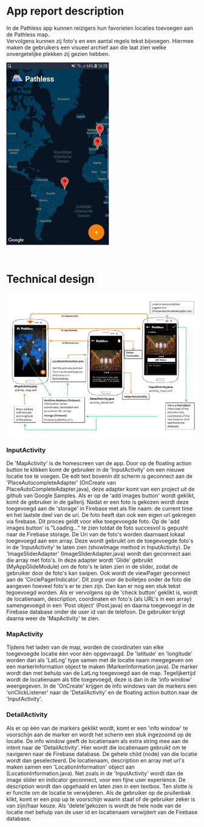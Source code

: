 # App report description

In de Pathless app kunnen reizigers hun favorieten locaties toevoegen aan de Pathless map.</br>
Vervolgens kunnen zij foto's en een aantal regels tekst bijvoegen. Hiermee maken de gebruikers een visueel archief aan die laat zien welke onvergetelijke plekken zij gezien hebben.</br>

![Screenshot](doc/Screenshot_1x.jpeg)

</br>

# Technical design

![Screenshot](doc/DesignDocPathless.png)
</br>

### InputActivity
De 'MapActivity' is de homescreen van de app. Door op de floating action button te klikken komt de gebruiker in de 'InputActivity' om een nieuwe locatie toe te voegen. De edit text bovenin dit scherm is geconnect aan de 'PlaceAutocompleteAdapter' (OnCreate van PlaceAutoCompleteAdapter.java), deze adapter komt van een project uit de github van Google Samples. Als er op de 'add images button' wordt geklikt, komt de gebruiker in de gallerij. Nadat er een foto is gekozen wordt deze toegevoegd aan de 'storage' in Firebase met als file naam: de current time en het laatste deel van de uri. De foto heeft dan ook een eigen url gekregen via firebase. Dit proces geldt voor elke toegevoegde foto. Op de 'add images button' is "Loading..." te zien totdat de foto succesvol is gepusht naar de Firebase storage. De Uri van de foto's worden daarnaast lokaal toegevoegd aan een array. Deze wordt gebruikt om de toegevoegde foto's in de 'InputActivity' te laten zien (showImage method in InputActivity). De 'ImageSliderAdapter' (ImageSliderAdapter.java) wordt dan geconnect aan die array met foto's. In deze adapter wordt 'Glide' gebruikt (MyAppGlideModule) om de foto's te laten zien in de slider, zodat de gebruiker door de foto's kan swipen. Ook wordt de viewPager geconnect aan de 'CirclePagerIndicator'. Dit zorgt voor de bolletjes onder de foto die aangeven hoeveel foto's er te zien zijn. Dan kan er nog een stuk tekst tegoevoegd worden. Als er vervolgens op de 'check button' geklikt is, wordt de locatienaam, description, coordinaten en foto's (als URL's in een array) samengevoegd in een 'Post object' (Post.java) en daarna toegevoegd in de Firebase database onder de user id van de telefoon. De gebruiker krijgt daarna weer de 'MapActivity' te zien.
</br>

### MapActivity
Tijdens het laden van de map, worden de coordinaten van elke toegevoegde locatie èèn voor èèn opgevraagd. De 'latitude' en 'longitude' worden dan als 'LatLng' type samen met de locatie naam meegegeven om een markerInformation object te maken (MarkerInformation.java). De marker wordt dan met behulp van de LatLng toegevoegd aan de map. Tegelijkertijd wordt de locatienaam als title toegevoegd, deze is dan in de 'info window' weergegeven. In de 'OnCreate' krijgen de info windows van de markers een 'onClickListener' naar de 'DetailActivity' en de floating action button naar de 'InputActivity'. 
</br>

### DetailActivity
Als er op èèn van de markers geklikt wordt, komt er een 'info window' te voorschijn aan de marker en wordt het scherm een stuk ingezoomd op de locatie. De info window geeft de locatienaam als extra string mee aan de intent naar de 'DetailActivity'. Hier wordt die locatienaam gebruikt om te navigeren naar de Firebase database. De gehele child (node) van die locatie wordt dan geselecteerd. De locatienaam, description en array met url's maken samen een 'LocationInformation' object aan (LocationInformation.java). Net zoals in de 'InputActivity' wordt dan de image slider en indicator geconnect, voor een fijne user experience. De description wordt dan opgehaald en  laten zien in een textbox. Ten slotte is er functie om de locatie te verwijderen. Als de gebruiker op de prullenbak klikt, komt er een pop up te voorschijn waarin staat of de gebruiker zeker is van zijn/haar keuze. Als 'delete'gekozen is wordt de hele node van de locatie  met behulp van de user id en locatienaam verwijdert van de Firebase database.
</br>
